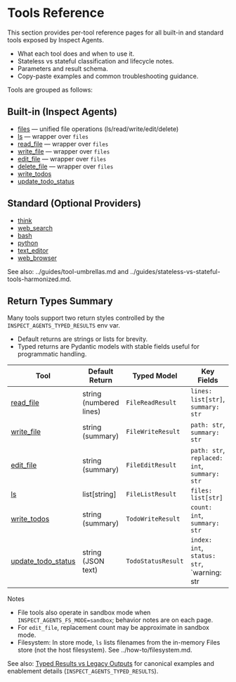 # Tools Reference

This section provides per-tool reference pages for all built-in and standard tools exposed by Inspect Agents.

- What each tool does and when to use it.
- Stateless vs stateful classification and lifecycle notes.
- Parameters and result schema.
- Copy-paste examples and common troubleshooting guidance.

Tools are grouped as follows:

## Built-in (Inspect Agents)

- [files](files.md) — unified file operations (ls/read/write/edit/delete)
- [ls](ls.md) — wrapper over `files`
- [read_file](read_file.md) — wrapper over `files`
- [write_file](write_file.md) — wrapper over `files`
- [edit_file](edit_file.md) — wrapper over `files`
- [delete_file](delete_file.md) — wrapper over `files`
- [write_todos](write_todos.md)
- [update_todo_status](update_todo_status.md)

## Standard (Optional Providers)

- [think](think.md)
- [web_search](web_search.md)
- [bash](bash.md)
- [python](python.md)
- [text_editor](text_editor.md)
- [web_browser](web_browser.md)

See also: ../guides/tool-umbrellas.md and ../guides/stateless-vs-stateful-tools-harmonized.md.

## Return Types Summary

Many tools support two return styles controlled by the `INSPECT_AGENTS_TYPED_RESULTS` env var.

- Default returns are strings or lists for brevity.
- Typed returns are Pydantic models with stable fields useful for programmatic handling.

Tool | Default Return | Typed Model | Key Fields
---- | -------------- | ----------- | ---------
[read_file](read_file.md) | string (numbered lines) | `FileReadResult` | `lines: list[str]`, `summary: str`
[write_file](write_file.md) | string (summary) | `FileWriteResult` | `path: str`, `summary: str`
[edit_file](edit_file.md) | string (summary) | `FileEditResult` | `path: str`, `replaced: int`, `summary: str`
[ls](ls.md) | list[string] | `FileListResult` | `files: list[str]`
[write_todos](write_todos.md) | string (summary) | `TodoWriteResult` | `count: int`, `summary: str`
[update_todo_status](update_todo_status.md) | string (JSON text) | `TodoStatusResult` | `index: int`, `status: str`, `warning: str | None`, `summary: str`

Notes
- File tools also operate in sandbox mode when `INSPECT_AGENTS_FS_MODE=sandbox`; behavior notes are on each page.
- For `edit_file`, replacement count may be approximate in sandbox mode.
- Filesystem: In store mode, `ls` lists filenames from the in-memory Files store (not the host filesystem). See ../how-to/filesystem.md.

See also: [Typed Results vs Legacy Outputs](typed_results.md) for canonical examples and enablement details (`INSPECT_AGENTS_TYPED_RESULTS`).
